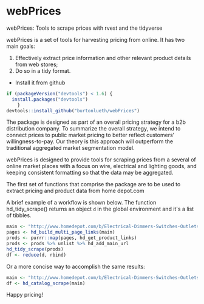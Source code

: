 # webPrices
webPrices: Tools to scrape prices with rvest and the tidyverse

webPrices is a set of tools for harvesting pricing from online. It has two main goals:

 1. Effectively extract price information and other relevant product details from web stores;
 2. Do so in a tidy format.

-   Install it from github

``` r
if (packageVersion("devtools") < 1.6) {
  install.packages("devtools")
    }
devtools::install_github("burtonlueth/webPrices")
```

The package is designed as part of an overall pricing strategy for a b2b distribution company. To summarize the overall
strategy, we intend to connect prices to public market pricing to better reflect customers' willingness-to-pay. 
Our theory is this approach will outperform the traditional aggregated market segmentation model.

webPrices is designed to provide tools for scraping prices from a several of online market places with a focus on wire, electrical and lighting goods, and keeping consistent formatting so that the data may be aggregated. 

The first set of functions that comprise the package are to be used to extract pricing and product data from home depot.com

A brief example of a workflow is shown below. The function hd_tidy_scrape() returns an object ```d``` in the global
environment and it's a list of tibbles.

``` r
main <- "http://www.homedepot.com/b/Electrical-Dimmers-Switches-Outlets/N-5yc1vZc34h"
pages <- hd_build_multi_page_links(main)
prods <- purrr::map(pages, hd_get_product_links)
prods <- prods %>% unlist %>% hd_add_main_url
hd_tidy_scrape(prods)
df <- reduce(d, rbind)
```
Or a more concise way to accomplish the same results:

``` r
main <- "http://www.homedepot.com/b/Electrical-Dimmers-Switches-Outlets/N-5yc1vZc34h"
df <- hd_catalog_scrape(main)
```

Happy pricing!
